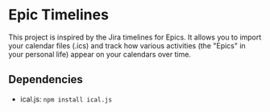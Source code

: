 # Epic Timelines

This project is inspired by the Jira timelines for Epics. It allows you to import your calendar files (.ics) and track how various activities (the "Epics" in your personal life) appear on your calendars over time.

## Dependencies

- ical.js: `npm install ical.js`
